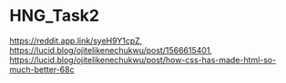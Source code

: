 # HNG_Task2
 https://reddit.app.link/syeH9Y1cpZ, https://lucid.blog/ojitelikenechukwu/post/1566615401,
https://lucid.blog/ojitelikenechukwu/post/how-css-has-made-html-so-much-better-68c
